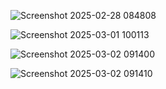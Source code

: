![Screenshot 2025-02-28 084808](https://github.com/user-attachments/assets/6698d90f-9e4a-4207-b247-15beae5f64b2)

![Screenshot 2025-03-01 100113](https://github.com/user-attachments/assets/c114893a-c70a-49f2-88d1-60148151af85)

![Screenshot 2025-03-02 091400](https://github.com/user-attachments/assets/218885f3-1aa2-48ed-a78a-639a73f69b16)

![Screenshot 2025-03-02 091410](https://github.com/user-attachments/assets/8b407be9-c946-45b6-a413-5e55d9b1fc5b)
